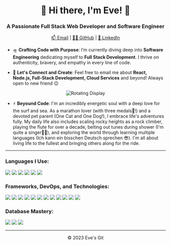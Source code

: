 <!--
**Eve-G99/Eve-G99** is a ✨ _special_ ✨ repository because its `README.md` (this file) appears on your GitHub profile.

Here are some ideas to get you started:

- 🔭 I’m currently working on ...
- 🌱 I’m currently learning ...
- 👯 I’m looking to collaborate on ...
- 🤔 I’m looking for help with ...
- 💬 Ask me about ...
- 📫 How to reach me: ...
- 😄 Pronouns: ...
- ⚡ Fun fact: ...
-->

<h1 align="center">👋 Hi there, I'm Eve! 🌊</h1>
<h3 align="center">A Passionate Full Stack Web Developer and Software Engineer</h3>
<p align="center">
  <a href="mailto:eve.guo.99@gmail.com">📫 Email</a> |
  <a href="https://github.com/Eve-G99">👩‍💻 GitHub</a> |
  <a href="https://www.linkedin.com/in/yuetong-guo/">🤝 LinkedIn</a>
</p>

- 🛸 **Crafting Code with Purpose**: I’m currently diving deep into **Software Engineering** dedicating myself to **Full Stack Development**. I thrive on authenticity, bravery, and empathy in every line of code.

- 💬 **Let's Connect and Create**: Feel free to email me about **React, Node.js, Full-Stack Development, Cloud Services** and beyond! Always open to new friend 😉

<p align="center">
  <img src="https://github.com/Eve-G99/Personal-Use/blob/main/ezgif.com-resize.gif?raw=true" alt="Rotating Display"/>
</p>

- ⚡ **Beyound Code**: I'm an incredibly energetic soul with a deep love for the surf and sea. As a marathon lover (with three medals🏅!) and a devoted pet parent (One Cat and One Dog!), I embrace life's adventures fully. My daily life also includes scaling rocky heights as a rock climber, playing the flute for over a decade, belting out tunes during shower (I'm quite a singer👩‍🎤), and exploring the world through learning multiple languages (Ich kann ein bisschen Deutsch sprechen 😎). I'm all about living life to the fullest and bringing others along for the ride.

<hr>

<h3 align="left">Languages I Use:</h3>
<p>
  <img src="https://img.shields.io/badge/Java-ED8B00?style=for-the-badge&logo=java&logoColor=white" />
  <img src="https://img.shields.io/badge/JavaScript-F7DF1E?style=for-the-badge&logo=javascript&logoColor=black" />
  <img src="https://img.shields.io/badge/Python-3776AB?style=for-the-badge&logo=python&logoColor=white" />
  <img src="https://img.shields.io/badge/C-00599C?style=for-the-badge&logo=cplusplus&logoColor=white" />
  <img src="https://img.shields.io/badge/TypeScript-007ACC?style=for-the-badge&logo=typescript&logoColor=white" />
  <img src="https://img.shields.io/badge/Swift-FA7343?style=for-the-badge&logo=swift&logoColor=white" />
</p>

<h3 align="left">Frameworks, DevOps, and Technologies:</h3>
<p align="left">
  <img src="https://img.shields.io/badge/React-20232A?style=for-the-badge&logo=react&logoColor=61DAFB" />
  <img src="https://img.shields.io/badge/Node.js-339933?style=for-the-badge&logo=nodedotjs&logoColor=white" />
  <img src="https://img.shields.io/badge/Redux-764ABC?style=for-the-badge&logo=redux&logoColor=white" />
  <img src="https://img.shields.io/badge/Spring_Boot-6DB33F?style=for-the-badge&logo=spring-boot&logoColor=white" />
  <img src="https://img.shields.io/badge/Google_Cloud-4285F4?style=for-the-badge&logo=google-cloud&logoColor=white" />
  <img src="https://img.shields.io/badge/AWS-232F3E?style=for-the-badge&logo=amazonaws&logoColor=white" />
  <img src="https://img.shields.io/badge/Azure-0089D6?style=for-the-badge&logo=microsoftazure&logoColor=white" />
  <img src="https://img.shields.io/badge/Docker-2496ED?style=for-the-badge&logo=docker&logoColor=white" />
  <img src="https://img.shields.io/badge/Kubernetes-326CE5?style=for-the-badge&logo=kubernetes&logoColor=white" />
  <img src="https://img.shields.io/badge/Kafka-231F20?style=for-the-badge&logo=apachekafka&logoColor=white" />
  <img src="https://img.shields.io/badge/Linux-FCC624?style=for-the-badge&logo=linux&logoColor=black" />
  <img src="https://img.shields.io/badge/Git-F05032?style=for-the-badge&logo=git&logoColor=white" />
</p>

<h3 align="left">Database Mastery:</h3>
<p align="left">
  <img src="https://img.shields.io/badge/MongoDB-47A248?style=for-the-badge&logo=mongodb&logoColor=white" />
  <img src="https://img.shields.io/badge/MySQL-4479A1?style=for-the-badge&logo=mysql&logoColor=white" />
  <img src="https://img.shields.io/badge/PostgreSQL-4169E1?style=for-the-badge&logo=postgresql&logoColor=white" />
</p>

<hr>

<p align="center">&copy; 2023 Eve's Git</p>
